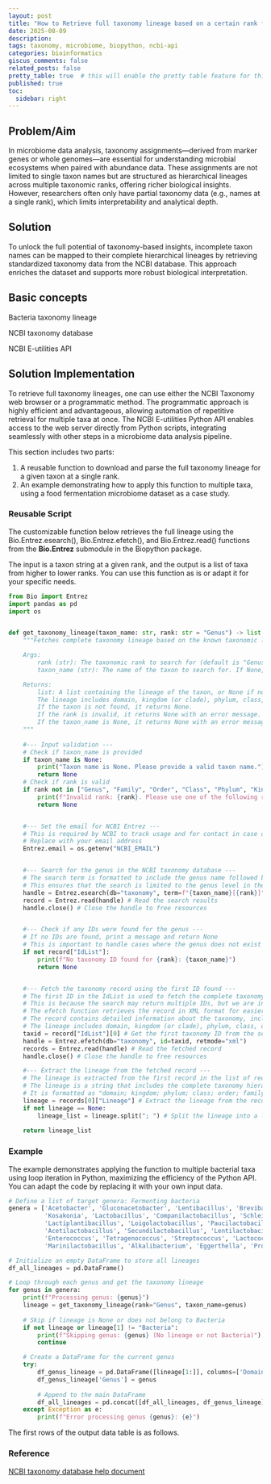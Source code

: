 ```yaml
---
layout: post
title: "How to Retrieve full taxonomy lineage based on a certain rank from NCBI taxonomy database using Python API"
date: 2025-08-09
description: 
tags: taxonomy, microbiome, biopython, ncbi-api
categories: bioinformatics
giscus_comments: false
related_posts: false
pretty_table: true  # this will enable the pretty table feature for this post.
published: true
toc:
  sidebar: right
---
```


## Problem/Aim

In microbiome data analysis, taxonomy assignments—derived from marker genes or whole genomes—are essential for understanding microbial ecosystems when paired with abundance data. These assignments are not limited to single taxon names but are structured as hierarchical lineages across multiple taxonomic ranks, offering richer biological insights. However, researchers often only have partial taxonomy data (e.g., names at a single rank), which limits interpretability and analytical depth.

## Solution

To unlock the full potential of taxonomy-based insights, incomplete taxon names can be mapped to their complete hierarchical lineages by retrieving standardized taxonomy data from the NCBI database. This approach enriches the dataset and supports more robust biological interpretation.

## Basic concepts

Bacteria taxonomy lineage

NCBI taxonomy database

NCBI E-utilities API

## **Solution Implementation**

To retrieve full taxonomy lineages, one can use either the NCBI Taxonomy web browser or a programmatic method. The programmatic approach is highly efficient and advantageous, allowing automation of repetitive retrieval for multiple taxa at once. The NCBI E-utilities Python API enables access to the web server directly from Python scripts, integrating seamlessly with other steps in a microbiome data analysis pipeline.

This section includes two parts:

1. A reusable function to download and parse the full taxonomy lineage for a given taxon at a single rank.
2. An example demonstrating how to apply this function to multiple taxa, using a food fermentation microbiome dataset as a case study.

### **Reusable Script**

The customizable function below retrieves the full lineage using the Bio.Entrez.esearch(), Bio.Entrez.efetch(), and Bio.Entrez.read() functions from the **Bio.Entrez** submodule in the Biopython package.

The input is a taxon string at a given rank, and the output is a list of taxa from higher to lower ranks. You can use this function as is or adapt it for your specific needs.


```python
from Bio import Entrez
import pandas as pd
import os


def get_taxonomy_lineage(taxon_name: str, rank: str = "Genus") -> list | None:
    """Fetches complete taxonomy lineage based on the known taxonomic level (the highest resolution available) from the NCBI taxonomy database.

    Args:
        rank (str): The taxonomic rank to search for (default is "Genus"). "Family", "Order", "Class", "Phylum", or "Kingdom" can also be used.
        taxon_name (str): The name of the taxon to search for. If None, the function will not perform a search.

    Returns:
        list: A list containing the lineage of the taxon, or None if not found.
        The lineage includes domain, kingdom (or clade), phylum, class, order, and family.
        If the taxon is not found, it returns None.
        If the rank is invalid, it returns None with an error message.
        If the taxon_name is None, it returns None with an error message.
    """
    
    #--- Input validation ---
    # Check if taxon_name is provided
    if taxon_name is None:
        print("Taxon name is None. Please provide a valid taxon name.")
        return None
    # Check if rank is valid
    if rank not in ["Genus", "Family", "Order", "Class", "Phylum", "Kingdom"]:
        print(f"Invalid rank: {rank}. Please use one of the following ranks: Genus, Family, Order, Class, Phylum, Kingdom.")
        return None


    #--- Set the email for NCBI Entrez ---
    # This is required by NCBI to track usage and for contact in case of issues
    # Replace with your email address
    Entrez.email = os.getenv("NCBI_EMAIL")


    #--- Search for the genus in the NCBI taxonomy database ---
    # The search term is formatted to include the genus name followed by "[Genus]" to specify the search field
    # This ensures that the search is limited to the genus level in the taxonomy database
    handle = Entrez.esearch(db="taxonomy", term=f"{taxon_name}[{rank}]")
    record = Entrez.read(handle) # Read the search results
    handle.close() # Close the handle to free resources


    #--- Check if any IDs were found for the genus ---
    # If no IDs are found, print a message and return None
    # This is important to handle cases where the genus does not exist in the database
    if not record["IdList"]:
        print(f"No taxonomy ID found for {rank}: {taxon_name}") 
        return None


    #--- Fetch the taxonomy record using the first ID found ---
    # The first ID in the IdList is used to fetch the complete taxonomy record
    # This is because the search may return multiple IDs, but we are interested in the first one
    # The efetch function retrieves the record in XML format for easier parsing
    # The record contains detailed information about the taxonomy, including lineage
    # The lineage includes domain, kingdom (or clade), phylum, class, order, and family
    taxid = record["IdList"][0] # Get the first taxonomy ID from the search results
    handle = Entrez.efetch(db="taxonomy", id=taxid, retmode="xml") 
    records = Entrez.read(handle) # Read the fetched record
    handle.close() # Close the handle to free resources

    #--- Extract the lineage from the fetched record ---
    # The lineage is extracted from the first record in the list of records returned by efetch
    # The lineage is a string that includes the complete taxonomy hierarchy for the genus
    # It is formatted as "domain; kingdom; phylum; class; order; family"
    lineage = records[0]["Lineage"] # Extract the lineage from the record, including domain, kingdom (or clade), phylum, class, order, and family
    if not lineage == None:
        lineage_list = lineage.split("; ") # Split the lineage into a list
    
    return lineage_list
```

### **Example**

The example demonstrates applying the function to multiple bacterial taxa using loop iteration in Python, maximizing the efficiency of the Python API. You can adapt the code by replacing it with your own input data.

```python
# Define a list of target genera: Fermenting bacteria
genera = ['Acetobacter', 'Gluconacetobacter', 'Lentibacillus', 'Brevibacterium', 'Erwinia', 'Enterobacter', 'Pantoea', 
          'Kosakonia', 'Lactobacillus', 'Companilactobacillus', 'Schleiferilactobacillus', 'Ligilactobacillus', 
          'Lactiplantibacillus', 'Loigolactobacillus', 'Paucilactobacillus', 'Limosilactobacillus', 'Fructilactobacillus', 
          'Acetilactobacillus', 'Secundilactobacillus', 'Lentilactobacillus', 'Carnobacterium', 'Weissella', 'Oenococcus', 
          'Enterococcus', 'Tetragenococcus', 'Streptococcus', 'Lactococcus', 'Pediococcus', 'Periweissella', 'Leuconostoc', 
          'Marinilactobacillus', 'Alkalibacterium', 'Eggerthella', 'Propionibacterium', 'Staphylococcus', 'Kocuria']
```

```python
# Initialize an empty DataFrame to store all lineages
df_all_lineages = pd.DataFrame()

# Loop through each genus and get the taxonomy lineage
for genus in genera:
    print(f"Processing genus: {genus}")
    lineage = get_taxonomy_lineage(rank="Genus", taxon_name=genus)
    
    # Skip if lineage is None or does not belong to Bacteria
    if not lineage or lineage[1] != "Bacteria":
        print(f"Skipping genus: {genus} (No lineage or not Bacteria)")
        continue

    # Create a DataFrame for the current genus
    try:
        df_genus_lineage = pd.DataFrame([lineage[1:]], columns=['Domain', 'Kingdom', 'Phylum', 'Class', 'Order', 'Family'])
        df_genus_lineage['Genus'] = genus
        
        # Append to the main DataFrame
        df_all_lineages = pd.concat([df_all_lineages, df_genus_lineage], ignore_index=True)
    except Exception as e:
        print(f"Error processing genus {genus}: {e}")
```

The first rows of the output data table is as follows. 

### Reference
[NCBI taxonomy database help document](https://www.ncbi.nlm.nih.gov/books/NBK53758/)